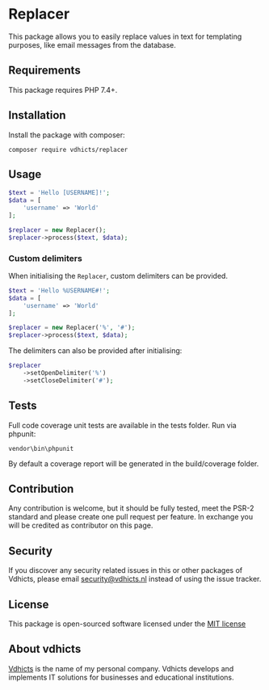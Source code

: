 # Replacer

This package allows you to easily replace values in text for templating purposes, like email messages from the database.

## Requirements

This package requires PHP 7.4+.

## Installation

Install the package with composer:

`composer require vdhicts/replacer`

## Usage

```php
$text = 'Hello [USERNAME]!';
$data = [
    'username' => 'World'
];

$replacer = new Replacer();
$replacer->process($text, $data);
```

### Custom delimiters

When initialising the `Replacer`, custom delimiters can be provided.

```php
$text = 'Hello %USERNAME#!';
$data = [
    'username' => 'World'
];

$replacer = new Replacer('%', '#');
$replacer->process($text, $data);
```

The delimiters can also be provided after initialising:

```php
$replacer
    ->setOpenDelimiter('%')
    ->setCloseDelimiter('#');
```

## Tests

Full code coverage unit tests are available in the tests folder. Run via phpunit:

`vendor\bin\phpunit`

By default a coverage report will be generated in the build/coverage folder.

## Contribution

Any contribution is welcome, but it should be fully tested, meet the PSR-2 standard and please create one pull request 
per feature. In exchange you will be credited as contributor on this page.

## Security

If you discover any security related issues in this or other packages of Vdhicts, please email security@vdhicts.nl 
instead of using the issue tracker.

## License

This package is open-sourced software licensed under the [MIT license](http://opensource.org/licenses/MIT)

## About vdhicts

[Vdhicts](https://www.vdhicts.nl) is the name of my personal company. Vdhicts develops and implements IT solutions for
businesses and educational institutions.

